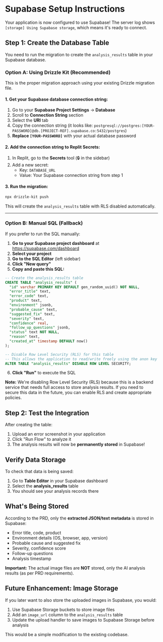 # Supabase Setup Instructions

Your application is now configured to use Supabase! The server log shows `[storage] Using Supabase storage`, which means it's ready to connect.

## Step 1: Create the Database Table

You need to run the migration to create the `analysis_results` table in your Supabase database.

### Option A: Using Drizzle Kit (Recommended)

This is the proper migration approach using your existing Drizzle migration file.

#### 1. Get your Supabase database connection string:

1. Go to your **Supabase Project Settings** → **Database**
2. Scroll to **Connection String** section
3. Select the **URI** tab
4. Copy the connection string (it looks like: `postgresql://postgres:[YOUR-PASSWORD]@db.[PROJECT-REF].supabase.co:5432/postgres`)
5. **Replace `[YOUR-PASSWORD]`** with your actual database password

#### 2. Add the connection string to Replit Secrets:

1. In Replit, go to the **Secrets** tool (🔒 in the sidebar)
2. Add a new secret:
   - Key: `DATABASE_URL`
   - Value: Your Supabase connection string from step 1

#### 3. Run the migration:

```bash
npx drizzle-kit push
```

This will create the `analysis_results` table with RLS disabled automatically.

---

### Option B: Manual SQL (Fallback)

If you prefer to run the SQL manually:

1. **Go to your Supabase project dashboard** at https://supabase.com/dashboard
2. **Select your project**
3. **Go to the SQL Editor** (left sidebar)
4. **Click "New query"**
5. **Copy and paste this SQL:**

```sql
-- Create the analysis_results table
CREATE TABLE "analysis_results" (
  "id" varchar PRIMARY KEY DEFAULT gen_random_uuid() NOT NULL,
  "error_title" text,
  "error_code" text,
  "product" text,
  "environment" jsonb,
  "probable_cause" text,
  "suggested_fix" text,
  "severity" text,
  "confidence" real,
  "follow_up_questions" jsonb,
  "status" text NOT NULL,
  "reason" text,
  "created_at" timestamp DEFAULT now()
);

-- Disable Row Level Security (RLS) for this table
-- This allows the application to read/write freely using the anon key
ALTER TABLE "analysis_results" DISABLE ROW LEVEL SECURITY;
```

6. **Click "Run"** to execute the SQL

**Note:** We're disabling Row Level Security (RLS) because this is a backend service that needs full access to store analysis results. If you need to secure this data in the future, you can enable RLS and create appropriate policies.

## Step 2: Test the Integration

After creating the table:

1. Upload an error screenshot in your application
2. Click "Run Flow" to analyze it
3. The analysis results will now be **permanently stored** in Supabase!

## Verify Data Storage

To check that data is being saved:

1. Go to **Table Editor** in your Supabase dashboard
2. Select the **analysis_results** table
3. You should see your analysis records there

## What's Being Stored

According to the PRD, only the **extracted JSON/text metadata** is stored in Supabase:
- Error title, code, product
- Environment details (OS, browser, app, version)
- Probable cause and suggested fix
- Severity, confidence score
- Follow-up questions
- Analysis timestamp

**Important:** The actual image files are **NOT** stored, only the AI analysis results (as per PRD requirements).

## Future Enhancement: Image Storage

If you later want to also store the uploaded images in Supabase, you would:
1. Use Supabase Storage buckets to store image files
2. Add an `image_url` column to the `analysis_results` table
3. Update the upload handler to save images to Supabase Storage before analysis

This would be a simple modification to the existing codebase.
